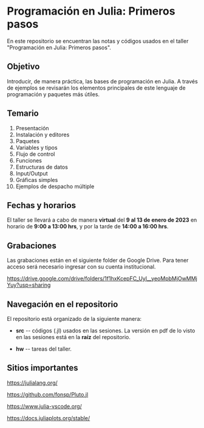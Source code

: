 # Programación en Julia:  Primeros pasos

En este repositorio se encuentran las notas y códigos usados en el taller "Programación en Julia:  Primeros pasos".

## Objetivo
Introducir, de manera práctica, las bases de programación en
Julia.  A través de ejemplos se revisarán los elementos principales de
este lenguaje de programación y paquetes más útiles.

## Temario
1.  Presentación
2.  Instalación y editores
3.  Paquetes
4.  Variables y tipos 
5.  Flujo de control
6.  Funciones
7.  Estructuras de datos
8.  Input/Output
9.  Gráficas simples
10. Ejemplos de despacho múltiple

## Fechas y horarios
El taller se llevará a cabo de manera **virtual** del **9 al 13 de enero de 2023** en horario de **9:00 a 13:00 hrs**, y por la tarde de **14:00 a 16:00 hrs**.

## Grabaciones
Las grabaciones están en el siguiente folder de Google Drive.  Para tener acceso será necesario ingresar con su cuenta institucional.

https://drive.google.com/drive/folders/1f1hxKcepFC_Uyl__yeoMpbMjOwMMjYuy?usp=sharing 

## Navegación en el repositorio
El repositorio está organizado de la siguiente manera:

- **src** -- códigos (.jl) usados en las sesiones.  La versión en pdf de lo visto en las sesiones está en la **raíz** del repositorio.

- **hw** -- tareas del taller.

## Sitios importantes
https://julialang.org/

https://github.com/fonsp/Pluto.jl

https://www.julia-vscode.org/

https://docs.juliaplots.org/stable/ 

